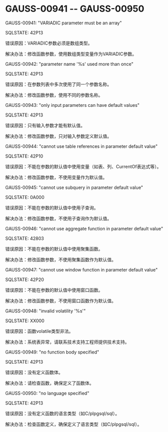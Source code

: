 # GAUSS-00941 -- GAUSS-00950<a name="ZH-CN_TOPIC_0302073506"></a>

GAUSS-00941: "VARIADIC parameter must be an array"

SQLSTATE: 42P13

错误原因：VARIADIC参数必须是数组类型。

解决办法：修改函数参数，使用数组类型变量作为VARIADIC参数。

GAUSS-00942: "parameter name '%s' used more than once"

SQLSTATE: 42P13

错误原因：在参数列表中多次使用了同一个参数名称。

解决办法：修改函数参数，使用不同的参数名称。

GAUSS-00943: "only input parameters can have default values"

SQLSTATE: 42P13

错误原因：只有输入参数才能有默认值。

解决办法：修改函数参数，只对输入参数定义默认值。

GAUSS-00944: "cannot use table references in parameter default value"

SQLSTATE: 42P10

错误原因：不能在参数的默认值中使用变量（如表、列、CurrentOf表达式等）。

解决办法：修改函数参数，不使用变量作为默认值。

GAUSS-00945: "cannot use subquery in parameter default value"

SQLSTATE: 0A000

错误原因：不能在参数的默认值中使用子查询。

解决办法：修改函数参数，不使用子查询作为默认值。

GAUSS-00946: "cannot use aggregate function in parameter default value"

SQLSTATE: 42803

错误原因：不能在参数的默认值中使用聚集函数。

解决办法：修改函数参数，不使用聚集函数作为默认值。

GAUSS-00947: "cannot use window function in parameter default value"

SQLSTATE: 42P20

错误原因：不能在参数的默认值中使用窗口函数。

解决办法：修改函数参数，不使用窗口函数作为默认值。

GAUSS-00948: "invalid volatility '%s'"

SQLSTATE: XX000

错误原因：函数volatile类型非法。

解决办法：系统表异常，请联系技术支持工程师提供技术支持。

GAUSS-00949: "no function body specified"

SQLSTATE: 42P13

错误原因：没有定义函数体。

解决办法：请检查函数，确保定义了函数体。

GAUSS-00950: "no language specified"

SQLSTATE: 42P13

错误原因：没有定义函数的语言类型（如C/plpgsql/sql）。

解决办法：检查函数定义，确保定义了语言类型（如C/plpgsql/sql）。
